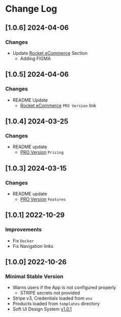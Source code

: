 # Change Log

## [1.0.6] 2024-04-06
### Changes

- Update [Rocket eCommerce](https://appseed.us/product/rocket-ecommerce/django/) Section
  - Adding FIGMA 

## [1.0.5] 2024-04-06
### Changes

- README Update
  - [Rocket eCommerce](https://appseed.us/product/rocket-ecommerce/django/) `PRO Version` link

## [1.0.4] 2024-03-25
### Changes

- README update
  - [PRO Version](https://github.com/app-generator/rocket-ecommerce) `Pricing`

## [1.0.3] 2024-03-15
### Changes

- README update
  - [PRO Version](https://github.com/app-generator/rocket-ecommerce) `Features`

## [1.0.1] 2022-10-29
### Improvements

- Fix `Docker`
- Fix Navigation links

## [1.0.0] 2022-10-26
### Minimal Stable Version

- Warns users if the App is not configured properly
  - STRIPE secrets not provided 
- Stripe v3, Credentials loaded from `env`
- Products loaded from `templates` directory
- Soft UI Design System [v1.0.1](https://www.creative-tim.com/product/soft-ui-design-system?AFFILIATE=128200)
